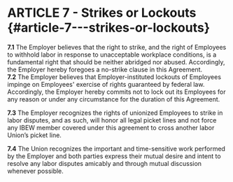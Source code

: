 # **ARTICLE 7 \- Strikes or Lockouts**    {#article-7---strikes-or-lockouts}

**7.1**	The Employer believes that the right to strike, and the right of Employees to withhold labor in response to unacceptable workplace conditions, is a fundamental right that should be neither abridged nor abused. Accordingly, the Employer hereby foregoes a no-strike clause in this Agreement.  
**7.2**	The Employer believes that Employer-instituted lockouts of Employees impinge on Employees' exercise of rights guaranteed by federal law. Accordingly, the Employer hereby commits not to lock out its Employees for any reason or under any circumstance for the duration of this Agreement. 

**7.3**	The Employer recognizes the rights of unionized Employees to strike in labor disputes, and as such, will honor all legal picket lines and not force any IBEW member covered under this agreement to cross another labor Union’s picket line.

**7.4**	The Union recognizes the important and time-sensitive work performed by the Employer and both parties express their mutual desire and intent to resolve any labor disputes amicably and through mutual discussion whenever possible.